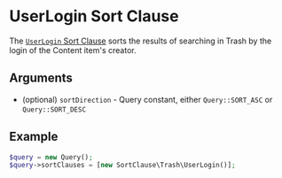 # UserLogin Sort Clause

The [`UserLogin` Sort Clause](https://github.com/ibexa/core/blob/main/src/contracts/Repository/Values/Content/Query/SortClause/Trash/UserLogin.php)
sorts the results of searching in Trash by the login of the Content item's creator.

## Arguments

- (optional) `sortDirection` - Query constant, either `Query::SORT_ASC` or `Query::SORT_DESC`

## Example

``` php
$query = new Query();
$query->sortClauses = [new SortClause\Trash\UserLogin()];
```
